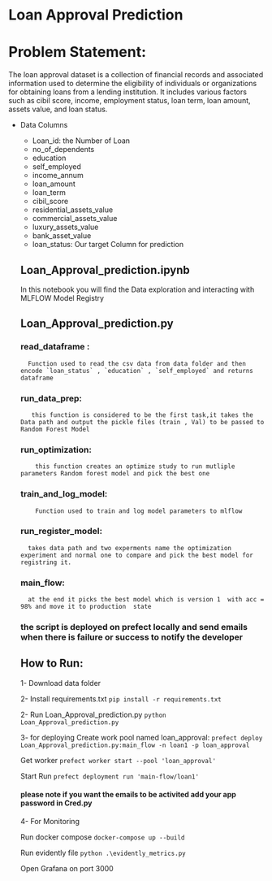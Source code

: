 
# Loan Approval Prediction 

# Problem Statement:
The loan approval dataset is a collection of financial records and associated information used to determine the eligibility of individuals or organizations for obtaining loans from a lending institution. It includes various factors such as cibil score, income, employment status, loan term, loan amount, assets value, and loan status. 

        
* Data Columns
  * Loan_id: the Number of Loan 
  * no_of_dependents
  * education
  * self_employed
  * income_annum
  * loan_amount                 
  * loan_term                   
  * cibil_score                 
  * residential_assets_value    
  * commercial_assets_value     
  * luxury_assets_value         
  * bank_asset_value            
  * loan_status: Our target Column for prediction    

  ## Loan_Approval_prediction.ipynb
    In this notebook you will find the Data exploration and interacting with MLFLOW Model Registry
  ## Loan_Approval_prediction.py
    ### read_dataframe :
        Function used to read the csv data from data folder and then encode `loan_status` , `education` , `self_employed` and returns dataframe
    ### run_data_prep:
         this function is considered to be the first task,it takes the Data path and output the pickle files (train , Val) to be passed to Random Forest Model
    ### run_optimization:
          this function creates an optimize study to run mutliple parameters Random forest model and pick the best one
    ### train_and_log_model:
          Function used to train and log model parameters to mlflow
    ### run_register_model:
        takes data path and two experments name the optimization experiment and normal one to compare and pick the best model for registring it.
    ### main_flow:
        at the end it picks the best model which is version 1  with acc = 98% and move it to production  state
  ### the script is deployed on prefect locally and send emails when there is failure or success to notify the developer
      
  ## How to Run:
    1- Download data folder
  
    2- Install requirements.txt  `pip install -r requirements.txt`
  
    2- Run Loan_Approval_prediction.py  `python Loan_Approval_prediction.py`
  
    3- for deploying
  Create work pool named loan_approval:  `prefect deploy Loan_Approval_prediction.py:main_flow -n loan1 -p loan_approval`
  
  Get worker `prefect worker start --pool 'loan_approval'`
  
  Start Run  `prefect deployment run 'main-flow/loan1'`
  
    #### please note if you want the emails to be activited add your app password in Cred.py
    4- For Monitoring
  
  Run docker compose
        `docker-compose up --build`
  
  Run evidently file 
         `python .\evidently_metrics.py`
  
  Open Grafana on port 3000
